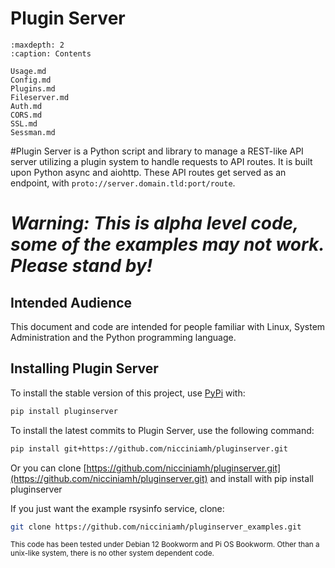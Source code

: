 # Plugin Server

```{toctree}
:maxdepth: 2
:caption: Contents

Usage.md
Config.md
Plugins.md
Fileserver.md
Auth.md
CORS.md
SSL.md
Sessman.md
```
#Plugin Server is a Python script and library to manage a REST-like API server utilizing a plugin system to handle requests to API routes. It is built upon Python async and aiohttp. These API routes get served as an endpoint, with `proto://server.domain.tld:port/route`.

# *Warning: This is alpha level code, some of the examples may not work. Please stand by!*

## Intended Audience
This document and code are intended for people familiar with Linux, System Administration and the Python programming language. 

## Installing Plugin Server

To install the stable version of this project, use [PyPi](https://pypi.org/project/pluginserver/) with:

```bash
pip install pluginserver
```

To install the latest commits to Plugin Server, use the following command:

```bash
pip install git+https://github.com/nicciniamh/pluginserver.git
```

Or you can clone [https://github.com/nicciniamh/pluginserver.git](https://github.com/nicciniamh/pluginserver.git) and install with pip install pluginserver

If you just want the example rsysinfo service, clone: 

```bash
git clone https://github.com/nicciniamh/pluginserver_examples.git
```

<small>This code has been tested under Debian 12 Bookworm and Pi OS Bookworm. Other than a unix-like system, there is no other system dependent code.</small>
